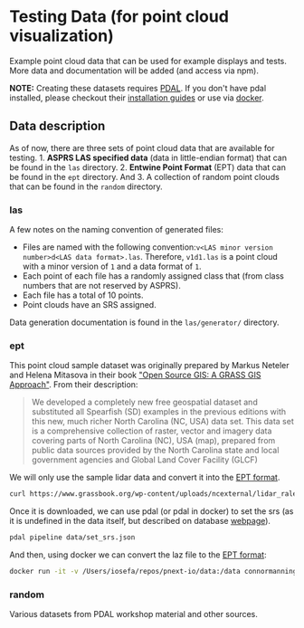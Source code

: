 # Testing Data (for point cloud visualization)

Example point cloud data that can be used for example displays and tests. More data and documentation will be added (and access via npm).

**NOTE:** Creating these datasets requires [PDAL](https://pdal.io). If you don't have pdal installed, please checkout their [installation guides]((https://pdal.io/download.html)) or use via [docker](https://pdal.io/quickstart.html).

## Data description
As of now, there are three sets of point cloud data that are available for testing. 1. **ASPRS LAS specified data** (data in little-endian format) that can be found in the `las` directory. 2. **Entwine Point Format** (EPT) data that can be found in the `ept` directory. And 3. A collection of random point clouds that can be found in the `random` directory.

### las
A few notes on the naming convention of generated files:

- Files are named with the following convention:`v<LAS minor version number>d<LAS data format>.las`. Therefore, `v1d1.las` is a point cloud with a minor version of `1` and a data format of `1`.
- Each point of each file has a randomly assigned class that (from class numbers that are not reserved by ASPRS).
- Each file has a total of 10 points.
- Point clouds have an SRS assigned.

Data generation documentation is found in the `las/generator/` directory.

### ept

This point cloud sample dataset was originally prepared by Markus Neteler and Helena Mitasova in their book ["Open Source GIS: A GRASS GIS Approach"](https://grassbook.org/datasets/datasets-3rd-edition/). From their description:
> We developed a completely new free geospatial dataset and substituted all Spearfish (SD) examples in the previous editions with this new, much richer North Carolina (NC, USA) data set. This data set is a comprehensive collection of raster, vector and imagery data covering parts of North Carolina (NC), USA (map), prepared from public data sources provided by the North Carolina state and local government agencies and Global Land Cover Facility (GLCF)

We will only use the sample lidar data and convert it into the [EPT format](https://github.com/connormanning/ept).

```bash
curl https://www.grassbook.org/wp-content/uploads/ncexternal/lidar_raleigh_nc_spm_height_feet.las -o .data/lidar_raleigh_nc_spm_height_feet.las
```
Once it is downloaded, we can use pdal (or pdal in docker) to set the srs (as it is undefined in the data itself, but described on database [webpage](https://grassbook.org/datasets/datasets-3rd-edition/)).

```bash
pdal pipeline data/set_srs.json
```

And then, using docker we can convert the laz file to the [EPT format](https://github.com/connormanning/ept):

```bash
docker run -it -v /Users/iosefa/repos/pnext-io/data:/data connormanning/entwine build -i data/lidar_raleigh_nc_spm_height_feet.laz -o /data/NorthCarolina
```

### random

Various datasets from PDAL workshop material and other sources.
